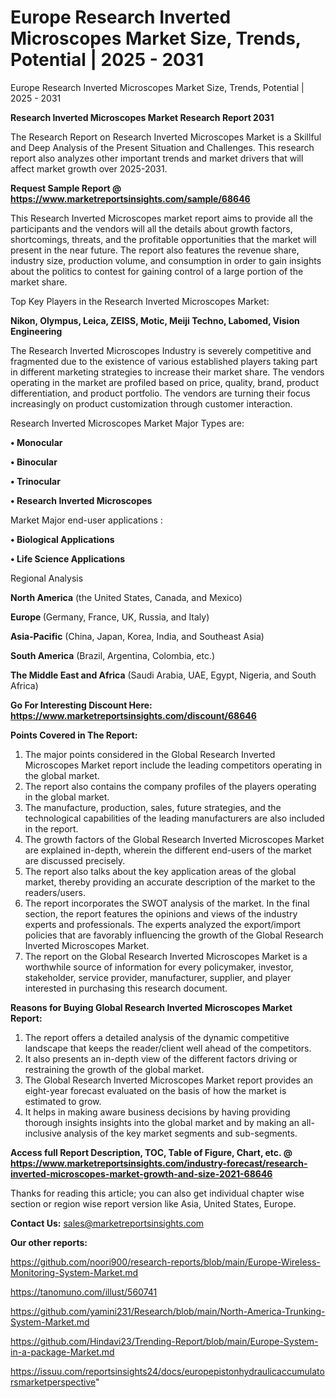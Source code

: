 # Europe Research Inverted Microscopes Market Size, Trends, Potential | 2025 - 2031
 Europe Research Inverted Microscopes Market Size, Trends, Potential | 2025 - 2031

<strong>Research Inverted Microscopes Market Research Report 2031</strong>

The Research Report on Research Inverted Microscopes Market is a Skillful and Deep Analysis of the Present Situation and Challenges. This research report also analyzes other important trends and market drivers that will affect market growth over 2025-2031.

<strong>Request Sample Report @ <a href=https://www.marketreportsinsights.com/sample/68646>https://www.marketreportsinsights.com/sample/68646</a></strong>

This Research Inverted Microscopes market report aims to provide all the participants and the vendors will all the details about growth factors, shortcomings, threats, and the profitable opportunities that the market will present in the near future. The report also features the revenue share, industry size, production volume, and consumption in order to gain insights about the politics to contest for gaining control of a large portion of the market share.

Top Key Players in the Research Inverted Microscopes Market:

<strong>Nikon, Olympus, Leica, ZEISS, Motic, Meiji Techno, Labomed, Vision Engineering</strong>

The Research Inverted Microscopes Industry is severely competitive and fragmented due to the existence of various established players taking part in different marketing strategies to increase their market share. The vendors operating in the market are profiled based on price, quality, brand, product differentiation, and product portfolio. The vendors are turning their focus increasingly on product customization through customer interaction.

Research Inverted Microscopes Market Major Types are:

<strong>• Monocular

• Binocular

• Trinocular

• Research Inverted Microscopes</strong>

Market Major end-user applications :

<strong>• Biological Applications

• Life Science Applications</strong>

Regional Analysis

</u><strong><b>North America</b></strong> (the United States, Canada, and Mexico)

<strong><b>Europe </b></strong>(Germany, France, UK, Russia, and Italy)

<strong><b>Asia-Pacific</b></strong> (China, Japan, Korea, India, and Southeast Asia)

<strong><b>South America</b></strong> (Brazil, Argentina, Colombia, etc.)

<strong><b>The Middle East and Africa</b></strong> (Saudi Arabia, UAE, Egypt, Nigeria, and South Africa)

<strong>Go For Interesting Discount Here: <a href=https://www.marketreportsinsights.com/discount/68646>https://www.marketreportsinsights.com/discount/68646</a></strong>

<strong>Points Covered in The Report:</strong>
<ol>
  <li>The major points considered in the Global Research Inverted Microscopes Market report include the leading competitors operating in the global market.</li>
  <li>The report also contains the company profiles of the players operating in the global market.</li>
  <li>The manufacture, production, sales, future strategies, and the technological capabilities of the leading manufacturers are also included in the report.</li>
  <li>The growth factors of the Global Research Inverted Microscopes Market are explained in-depth, wherein the different end-users of the market are discussed precisely.</li>
  <li>The report also talks about the key application areas of the global market, thereby providing an accurate description of the market to the readers/users.</li>
  <li>The report incorporates the SWOT analysis of the market. In the final section, the report features the opinions and views of the industry experts and professionals. The experts analyzed the export/import policies that are favorably influencing the growth of the Global Research Inverted Microscopes Market.</li>
  <li>The report on the Global Research Inverted Microscopes Market is a worthwhile source of information for every policymaker, investor, stakeholder, service provider, manufacturer, supplier, and player interested in purchasing this research document.</li>
</ol>
<strong>Reasons for Buying Global Research Inverted Microscopes Market Report:</strong>

<ol>
  <li>The report offers a detailed analysis of the dynamic competitive landscape that keeps the reader/client well ahead of the competitors.</li>
  <li>It also presents an in-depth view of the different factors driving or restraining the growth of the global market.</li>
  <li>The Global Research Inverted Microscopes Market report provides an eight-year forecast evaluated on the basis of how the market is estimated to grow.</li>
  <li>It helps in making aware business decisions by having providing thorough insights insights into the global market and by making an all-inclusive analysis of the key market segments and sub-segments.</li>
</ol>
<strong>Access full Report Description, TOC, Table of Figure, Chart, etc. @ <a href=https://www.marketreportsinsights.com/industry-forecast/research-inverted-microscopes-market-growth-and-size-2021-68646>https://www.marketreportsinsights.com/industry-forecast/research-inverted-microscopes-market-growth-and-size-2021-68646</a></strong>


Thanks for reading this article; you can also get individual chapter wise section or region wise report version like Asia, United States, Europe.

<strong>Contact Us:</strong>
sales@marketreportsinsights.com

<strong>Our other reports:</strong>

<a href=https://github.com/noori900/research-reports/blob/main/Europe-Wireless-Monitoring-System-Market.md>https://github.com/noori900/research-reports/blob/main/Europe-Wireless-Monitoring-System-Market.md</a>

<a href=https://tanomuno.com/illust/560741>https://tanomuno.com/illust/560741</a>

<a href=https://github.com/yamini231/Research/blob/main/North-America-Trunking-System-Market.md>https://github.com/yamini231/Research/blob/main/North-America-Trunking-System-Market.md</a>

<a href=https://github.com/Hindavi23/Trending-Report/blob/main/Europe-System-in-a-package-Market.md>https://github.com/Hindavi23/Trending-Report/blob/main/Europe-System-in-a-package-Market.md</a>

<a href=https://issuu.com/reportsinsights24/docs/europepistonhydraulicaccumulatorsmarketperspective>https://issuu.com/reportsinsights24/docs/europepistonhydraulicaccumulatorsmarketperspective</a>"
